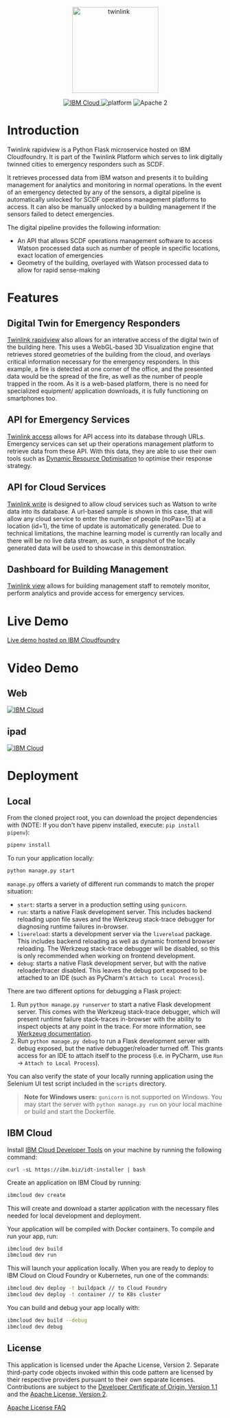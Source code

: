 
<p align="center">
<img src="https://i.imgur.com/mO5PdcB.png" height="200" alt="twinlink">
</p>
<p align="center">
    <a href="https://cloud.ibm.com">
    <img src="https://img.shields.io/badge/IBM%20Cloud-powered-blue.svg" alt="IBM Cloud">
    </a>
    <img src="https://img.shields.io/badge/platform-python-lightgrey.svg?style=flat" alt="platform">
    <img src="https://img.shields.io/badge/license-Apache2-blue.svg?style=flat" alt="Apache 2">
</p>

# Introduction

Twinlink rapidview is a Python Flask microservice hosted on IBM Cloudfoundry. It is part of the Twinlink Platform which serves to link digitally twinned cities to emergency responders such as SCDF.

It retrieves processed data from IBM watson and presents it to building management for analytics and monitoring in normal operations. In the event of an emergency detected by any of the sensors, a digital pipeline is automatically unlocked for SCDF operations management platforms to access. It can also be manually unlocked by a building management if the sensors failed to detect emergencies.

The digital pipeline provides the following information:
- An API that allows SCDF operations management software to access Watson processed data such as number of people in specific locations, exact location of emergencies
- Geometry of the building, overlayed with Watson processed data to allow for rapid sense-making

# Features
## Digital Twin for Emergency Responders
[Twinlink rapidview](http://pythonflaskpascal.us-south.cf.appdomain.cloud/twinbuilding) also allows for an interative access of the digital twin of the building here. This uses a WebGL-based 3D Visualization engine that retrieves stored geometries of the building from the cloud, and overlays critical information necessary for the emergency responders. In this example, a fire is detected at one corner of the office, and the presented data would be the spread of the fire, as well as the number of people trapped in the room. As it is a web-based platform, there is no need for specialized equipment/ application downloads, it is fully functioning on smartphones too.

## API for Emergency Services
[Twinlink access](http://pythonflaskpascal.us-south.cf.appdomain.cloud/api/v1/resources/locs/all) allows for API access into its database through URLs. Emergency services can set up their operations management platform to retrieve data from these API. With this data, they are able to use their own tools such as [Dynamic Resource Optimisation](https://sis.smu.edu.sg/news/2018/dec/17/scdf-rides-data-get-ambulances-patients-more-quickly) to optimise their response strategy.

## API for Cloud Services
[Twinlink write](http://pythonflaskpascal.us-south.cf.appdomain.cloud/write/1/15) is designed to allow cloud services such as Watson to write data into its database. A url-based sample is shown in this case, that will allow any cloud service to enter the number of people (noPax=15) at a location (id=1), the time of update is automatically generated.
Due to technical limitations, the machine learning model is currently ran locally and there will be no live data stream, as such, a snapshot of the locally generated data will be used to showcase in this demonstration.

## Dashboard for Building Management
[Twinlink view](http://pythonflaskpascal.us-south.cf.appdomain.cloud/) allows for building management staff to remotely monitor, perform analytics and provide access for emergency services.

# Live Demo
[Live demo hosted on IBM Cloudfoundry](http://pythonflaskpascal.us-south.cf.appdomain.cloud/)

# Video Demo

## Web
<a href="https://www.youtube.com/watch?v=eHnFF-SBNZ8">
    <img src="http://i3.ytimg.com/vi/eHnFF-SBNZ8/maxresdefault.jpg" alt="IBM Cloud">
    </a>
    
## ipad
<a href="https://www.youtube.com/watch?v=eHnFF-SBNZ8">
    <img src="http://i3.ytimg.com/vi/6PSfKdDNGzY/hqdefault.jpg" alt="IBM Cloud">
    </a>


# Deployment
## Local
From the cloned project root, you can download the project dependencies with (NOTE: If you don't have pipenv installed, execute: `pip install pipenv`):

```bash
pipenv install
```

To run your application locally:

```bash
python manage.py start
```

`manage.py` offers a variety of different run commands to match the proper situation:
* `start`: starts a server in a production setting using `gunicorn`.
* `run`: starts a native Flask development server. This includes backend reloading upon file saves and the Werkzeug stack-trace debugger for diagnosing runtime failures in-browser.
* `livereload`: starts a development server via the `livereload` package. This includes backend reloading as well as dynamic frontend browser reloading. The Werkzeug stack-trace debugger will be disabled, so this is only recommended when working on frontend development.
* `debug`: starts a native Flask development server, but with the native reloader/tracer disabled. This leaves the debug port exposed to be attached to an IDE (such as PyCharm's `Attach to Local Process`).

There are two different options for debugging a Flask project:
1. Run `python manage.py runserver` to start a native Flask development server. This comes with the Werkzeug stack-trace debugger, which will present runtime failure stack-traces in-browser with the ability to inspect objects at any point in the trace. For more information, see [Werkzeug documentation](http://werkzeug.pocoo.org/).
2. Run `python manage.py debug` to run a Flask development server with debug exposed, but the native debugger/reloader turned off. This grants access for an IDE to attach itself to the process (i.e. in PyCharm, use `Run` -> `Attach to Local Process`).

You can also verify the state of your locally running application using the Selenium UI test script included in the `scripts` directory.

> **Note for Windows users:** `gunicorn` is not supported on Windows. You may start the server with `python manage.py run` on your local machine or build and start the Dockerfile.

## IBM Cloud

Install [IBM Cloud Developer Tools](https://cloud.ibm.com/docs/cli?topic=cloud-cli-getting-started) on your machine by running the following command:
```
curl -sL https://ibm.biz/idt-installer | bash
```

Create an application on IBM Cloud by running:

```bash
ibmcloud dev create
```

This will create and download a starter application with the necessary files needed for local development and deployment.

Your application will be compiled with Docker containers. To compile and run your app, run:

```bash
ibmcloud dev build
ibmcloud dev run
```

This will launch your application locally. When you are ready to deploy to IBM Cloud on Cloud Foundry or Kubernetes, run one of the commands:

```bash
ibmcloud dev deploy -t buildpack // to Cloud Foundry
ibmcloud dev deploy -t container // to K8s cluster
```

You can build and debug your app locally with:

```bash
ibmcloud dev build --debug
ibmcloud dev debug
```

## License

This application is licensed under the Apache License, Version 2. Separate third-party code objects invoked within this code pattern are licensed by their respective providers pursuant to their own separate licenses. Contributions are subject to the [Developer Certificate of Origin, Version 1.1](https://developercertificate.org/) and the [Apache License, Version 2](https://www.apache.org/licenses/LICENSE-2.0.txt).

[Apache License FAQ](https://www.apache.org/foundation/license-faq.html#WhatDoesItMEAN)

